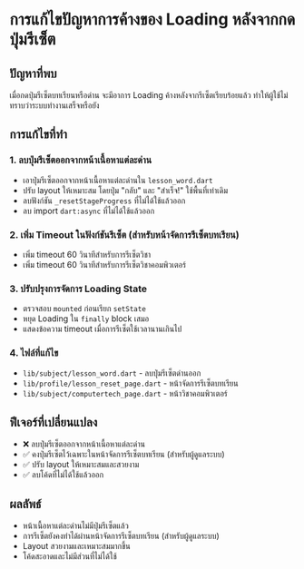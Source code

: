 # การแก้ไขปัญหาการค้างของ Loading หลังจากกดปุ่มรีเซ็ต

## ปัญหาที่พบ
เมื่อกดปุ่มรีเซ็ตบทเรียนหรือด่าน จะมีอาการ Loading ค้างหลังจากรีเซ็ตเรียบร้อยแล้ว ทำให้ผู้ใช้ไม่ทราบว่าระบบทำงานเสร็จหรือยัง

## การแก้ไขที่ทำ

### 1. ลบปุ่มรีเซ็ตออกจากหน้าเนื้อหาแต่ละด่าน
- เอาปุ่มรีเซ็ตออกจากหน้าเนื้อหาแต่ละด่านใน `lesson_word.dart`
- ปรับ layout ให้เหมาะสม โดยปุ่ม "กลับ" และ "สำเร็จ!" ใช้พื้นที่เท่าเดิม
- ลบฟังก์ชัน `_resetStageProgress` ที่ไม่ได้ใช้แล้วออก
- ลบ import `dart:async` ที่ไม่ได้ใช้แล้วออก

### 2. เพิ่ม Timeout ในฟังก์ชันรีเซ็ต (สำหรับหน้าจัดการรีเซ็ตบทเรียน)
- เพิ่ม timeout 60 วินาทีสำหรับการรีเซ็ตวิชา
- เพิ่ม timeout 60 วินาทีสำหรับการรีเซ็ตวิชาคอมพิวเตอร์

### 3. ปรับปรุงการจัดการ Loading State
- ตรวจสอบ `mounted` ก่อนเรียก `setState`
- หยุด Loading ใน `finally` block เสมอ
- แสดงข้อความ timeout เมื่อการรีเซ็ตใช้เวลานานเกินไป

### 4. ไฟล์ที่แก้ไข
- `lib/subject/lesson_word.dart` - ลบปุ่มรีเซ็ตด่านออก
- `lib/profile/lesson_reset_page.dart` - หน้าจัดการรีเซ็ตบทเรียน
- `lib/subject/computertech_page.dart` - หน้าวิชาคอมพิวเตอร์

## ฟีเจอร์ที่เปลี่ยนแปลง
- ❌ ลบปุ่มรีเซ็ตออกจากหน้าเนื้อหาแต่ละด่าน
- ✅ คงปุ่มรีเซ็ตไว้เฉพาะในหน้าจัดการรีเซ็ตบทเรียน (สำหรับผู้ดูแลระบบ)
- ✅ ปรับ layout ให้เหมาะสมและสวยงาม
- ✅ ลบโค้ดที่ไม่ได้ใช้แล้วออก

## ผลลัพธ์
- หน้าเนื้อหาแต่ละด่านไม่มีปุ่มรีเซ็ตแล้ว
- การรีเซ็ตยังคงทำได้ผ่านหน้าจัดการรีเซ็ตบทเรียน (สำหรับผู้ดูแลระบบ)
- Layout สวยงามและเหมาะสมมากขึ้น
- โค้ดสะอาดและไม่มีส่วนที่ไม่ได้ใช้
